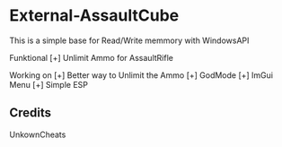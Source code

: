 # External-AssaultCube

This is a simple base for Read/Write memmory with WindowsAPI

Funktional
[+] Unlimit Ammo for AssaultRifle

Working on
[+] Better way to Unlimit the Ammo
[+] GodMode
[+] ImGui Menu
[+] Simple ESP


## Credits
UnkownCheats
